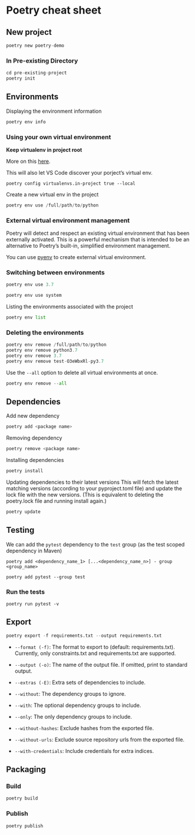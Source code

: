 # Poetry cheat sheet

## New project

```python
poetry new poetry-demo
```

### In Pre-existing Directory
```python
cd pre-existing-project
poetry init
```

## Environments
Displaying the environment information
```python
poetry env info
```
### Using your own virtual environment

**Keep virtualenv in project root**

More on this [here](https://python-poetry.org/docs/configuration/#virtualenvsin-project).

This will also let VS Code discover your porject’s virtual env.

```shell
poetry config virtualenvs.in-project true --local
```
Create a new virtual env in the project
```python
poetry env use /full/path/to/python
```

### External virtual environment management

Poetry will detect and respect an existing virtual environment that has been externally activated. 
This is a powerful mechanism that is intended to be an alternative to Poetry’s built-in, simplified environment management.

You can use [pyenv](https://backendengineer.io/pyenv-cheat-sheet) to create external virtual environment.

### Switching between environments

```python
poetry env use 3.7
```

```python
poetry env use system
```
Listing the environments associated with the project
```python
poetry env list
```
### Deleting the environments
```python
poetry env remove /full/path/to/python
poetry env remove python3.7
poetry env remove 3.7
poetry env remove test-O3eWbxRl-py3.7
```
Use the `--all` option to delete all virtual environments at once.
```python
poetry env remove --all 
```

## Dependencies
Add new dependency
```python
poetry add <package name>
```
Removing dependency
```python
poetry remove <package name>
```
Installing dependencies
```python
poetry install
```
Updating dependencies to their latest versions
This will fetch the latest matching versions (according to your pyproject.toml file) and update the lock file with the new versions. (This is equivalent to deleting the poetry.lock file and running install again.)

```python
poetry update
```

## Testing

We can add the `pytest` dependency to the `test` group (as the test scoped dependency in Maven)

```shell
poetry add <dependency_name_1> [...<dependency_name_n>] - group <group_name>
```

```shell
poetry add pytest --group test
```

### Run the tests

```shell
poetry run pytest -v
```

## Export
```python
poetry export -f requirements.txt --output requirements.txt
```
* `--format (-f)`: The format to export to (default: requirements.txt). Currently, only constraints.txt and requirements.txt are supported.
* `--output (-o)`: The name of the output file. If omitted, print to standard output.
* `--extras (-E)`: Extra sets of dependencies to include.

* `--without`: The dependency groups to ignore.
* `--with`: The optional dependency groups to include.
* `--only`: The only dependency groups to include.
* `--without-hashes`: Exclude hashes from the exported file.
* `--without-urls`: Exclude source repository urls from the exported file.
* `--with-credentials`: Include credentials for extra indices.

## Packaging
### Build
```python
poetry build
```
### Publish
```python
poetry publish
```
